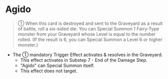 # Agido

> ① When this card is destroyed and sent to the Graveyard as a result of battle, roll a six-sided die. You can Special Summon 1 Fairy-Type monster from your Graveyard whose Level is equal to the number rolled. (If the result is 6, you can Special Summon a Level 6 or higher monster.)

*   The ① mandatory Trigger Effect activates & resolves in the Graveyard.
    *   This effect activates in Substep 7 - End of the Damage Step.
    *   "Agido" can Special Summon itself.
    *   This effect does not target.
